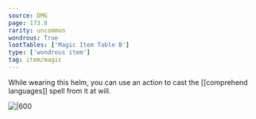 ```yaml
---
source: DMG
page: 173.0
rarity: uncommon
wondrous: True
lootTables: ['Magic Item Table B']
type: ['wondrous item']
tag: item/magic
---
```


While wearing this helm, you can use an action to cast the [[comprehend languages]] spell from it at will.


![|600](https://5e.tools/img/items/DMG/Helm%20of%20Comprehending%20Languages.jpg)